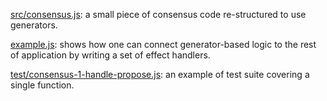 [src/consensus.js](src/consensus.js): a small piece of consensus code re-structured to use generators.

[example.js](example.js): shows how one can connect generator-based logic to the rest of application by writing a set of effect handlers.

[test/consensus-1-handle-propose.js](test/consensus-1-handle-propose.js): an example of test suite covering a single function.
